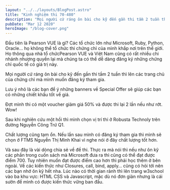```yaml
---
layout: "../../layouts/BlogPost.astro"
title: "Kinh nghiệm thi 70-480"
description: "Mọi người cứ ráng ôn bài cho kỹ đến gần thi tầm 2 tuần thì lên các trang chủ của chứng chỉ mà mình muốn đăng ký tham gia. "
pubDate: "Mar 12 2020"
heroImage: "/blog-cover.png"
---
```


Đầu tiên là Pearson VUE là gì? Các tổ chức lớn như Microsoft, Ruby, Python, Oracle… họ không thể tổ chức thi chứng chỉ của mình khắp nơi trên thế giới. 
Họ thông qua nhà tổ chứcPearson VUE và Việt Nam cũng có rất nhiều chi nhánh nhượng quyền lại mà chúng ta có thể dễ dàng đăng ký những chứng chỉ quốc tế có giá trị này.

Mọi người cứ ráng ôn bài cho kỹ đến gần thi tầm 2 tuần thì lên các trang chủ của chứng chỉ mà mình muốn đăng ký tham gia. 

Lưu ý nhỏ là các bạn để ý những banners về Special Offer sẽ giúp các bạn có những chiết khấu tốt về giá. 

Đợt mình thi có một voucher giảm giá 50% và được thi lại 2 lần nếu như rớt. Wow!

Sau khi nghiên cứu một hồi thì mình chọn vị trí thi ở Robusta Technoly trên đường Nguyễn Công Trứ Q1. 

Chất lượng cũng tạm ổn. Nếu lần sau mình có đăng ký tham gia thì mình sẽ chọn ở FTMS Nguyễn Thị Minh Khai vì nghe nói ở đây chất lượng tốt hơn.

Và sau đây là vài dòng chia sẻ về đề thi. Thực ra mà nói thì nếu như ôn kỹ các phần trong cuốn
sách mà Microsoft đưa ra thì cũng có thể đạt được điểm 700. Tuy nhiên muốn đạt
được điểm cao hơn thì phải học thêm ở bên ngoài. Về các kiến thức như Closures,
call, bind, apply… cũng có hỏi tới nên các bạn nhớ ôn kỹ hết nha. Lúc nào có
thời gian rảnh thì lên trang w3school vào ba khu vực: HTML CSS và Javascript,
mặc dù nó đơn giản nhưng là cái sườn để mình có được kiến thức vững ban đầu.
